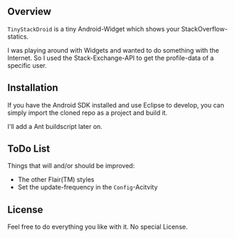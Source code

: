 ## Overview ##
`TinyStackDroid` is a tiny Android-Widget which shows your StackOverflow-statics.

I was playing around with Widgets and wanted to do something with the Internet.
So I used the Stack-Exchange-API to get the profile-data of a specific user.

## Installation ##
If you have the Android SDK installed and use Eclipse to develop, you can simply
import the cloned repo as a project and build it.

I'll add a Ant buildscript later on.

## ToDo List ##
Things that will and/or should be improved:

* The other Flair(TM) styles
* Set the update-frequency in the `Config`-Acitvity

## License ##
Feel free to do everything you like with it. No special License.